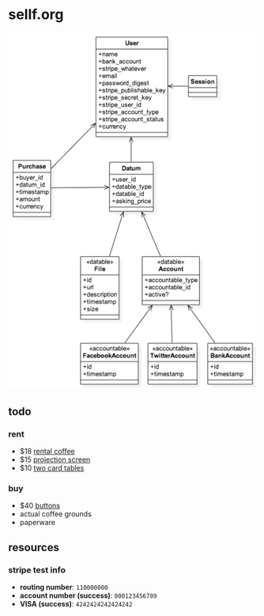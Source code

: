 # sellf.org

![uml diagram](uml.png)

## todo

### rent

*   $18 [rental coffee](http://www.chicagoeventrentals.com/services-products/party-banquets/coffee-tea-service.aspx)
*   $15 [projection screen](http://www.chicagoeventrentals.com/services-products/party-banquets/audio-visual-equipment-conference.aspx)
*   $10 [two card tables](http://www.chicagoeventrentals.com/services-products/chair-table-rentals/table-rentals/complete-table-list.aspx)

### buy

*   $40 [buttons](http://www.busybeaver.net/)
*   actual coffee grounds
*   paperware

## resources

### stripe test info

*   **routing number**: `110000000`
*   **account number (success)**: `000123456789`
*   **VISA (success)**: `4242424242424242`
